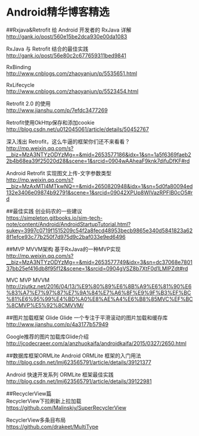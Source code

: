 Android精华博客精选   
====================

##Rxjava&Retrofit
给 Android 开发者的 RxJava 详解<br>
http://gank.io/post/560e15be2dca930e00da1083

RxJava 与 Retrofit 结合的最佳实践<br>
http://gank.io/post/56e80c2c677659311bed9841

RxBinding<br>
http://www.cnblogs.com/zhaoyanjun/p/5535651.html

RxLifecycle<br>
http://www.cnblogs.com/zhaoyanjun/p/5523454.html

Retrofit 2.0 的使用<br>
http://www.jianshu.com/p/7efdc3477269

Retrofit使用OkHttp保存和添加cookie<br>
http://blog.csdn.net/u012045061/article/details/50452767

深入浅出 Retrofit，这么牛逼的框架你们还不来看看？<br>
http://mp.weixin.qq.com/s?__biz=MzA3NTYzODYzMg==&mid=2653577186&idx=1&sn=1a5f6369faeb22b4b68ea39f25020d28&scene=1&srcid=0904wAAheaF9knk7difuDfKF#rd

Android Retrofit 实现图文上传-文字参数类型<br>
http://mp.weixin.qq.com/s?__biz=MzAxMTI4MTkwNQ==&mid=2650820948&idx=1&sn=5d0fa80094ed132e3406e09874b92791&scene=1&srcid=09042XPUp8WIVazRPFIB0cO5#rd

##最佳实践
创业码农的一些建议<br>
https://simpleton.gitbooks.io/sim-tech-note/content/Android/AndroidStartupTutorial.html?sukey=3997c0719f1515209c54f2a8fecd48953becb9865e340d5841823a628f1efce93c77b250f7d975d9c2baf033e9ed6496

##MVP MVVM架构 
基于RxJava的一种MVP实现<br>
http://mp.weixin.qq.com/s?__biz=MzA3NTYzODYzMg==&mid=2653577749&idx=3&sn=dc37068e780137bb25ef416db8f95f12&scene=1&srcid=0904gVSZ8b7XtF0d1LMlPZdt#rd

MVC MVP MVVM<br>
http://zjutkz.net/2016/04/13/%E9%80%89%E6%8B%A9%E6%81%90%E6%83%A7%E7%97%87%E7%9A%84%E7%A6%8F%E9%9F%B3%EF%BC%81%E6%95%99%E4%BD%A0%E8%AE%A4%E6%B8%85MVC%EF%BC%8CMVP%E5%92%8CMVVM/

##图片加载框架 Glide
Glide 一个专注于平滑滚动的图片加载和缓存库<br>
http://www.jianshu.com/p/4a3177b57949

Google推荐的图片加载库Glide介绍<br>
http://jcodecraeer.com/a/anzhuokaifa/androidkaifa/2015/0327/2650.html

##数据库框架ORMLite
Android ORMLite 框架的入门用法<br>
http://blog.csdn.net/lmj623565791/article/details/39121377

Android 快速开发系列 ORMLite 框架最佳实践<br>
http://blog.csdn.net/lmj623565791/article/details/39122981

##RecyclerView篇<br>
RecyclerView下拉刷新上拉加载<br>
https://github.com/Malinskiy/SuperRecyclerView

RecyclerView多条目布局<br>
https://github.com/drakeet/MultiType



